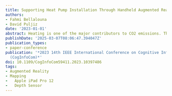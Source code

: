 ```yaml
---
title: Supporting Heat Pump Installation Through Handheld Augmented Reality
authors:
- Fahmi Bellalouna
- David Puljiz
date: '2023-01-01'
abstract: Heating is one of the major contributors to CO2 emissions. The most promising environmentally friendly heating system will probably be heat pumps. In Germany, for example, in the next 9 years, a five to tenfold increase in current installation speed of heat pumps should be achieved. In view of the shortage of craftsmen in the heating installation industry in Germany, there is an urgent need for tools and solutions that support them in the installation of heat pumps and increases their productivity. Planning the installation of heat pumps in boiler rooms presents a big challenge, as the installation space needs to be accurately checked and possible collisions with already installed equipment, such as water heaters and pipes, need to be accounted for. Overlooked collisions can present significant delays in installation times. This paper presents an Augmented Reality (AR) application to ease the installation process. A mobile device with a LiDAR (Light Detection and Ranging) sensor is used to map the boiler room including all the existing equipment present. This 3D map is used alongside a freely movable 3D model, selected from a library of heat pumps, to check for possible collisions and plan the installation. Measuring tools can also be invoked in the AR application for additional support. After the check is complete, the craftsman may order the appropriate heat pump and conduct the installation itself. To the best of the authors' knowledge this is the first system of its kind to be proposed.
publishDate: '2025-03-07T08:06:47.394047Z'
publication_types:
- paper-conference
publication: '*2023 14th IEEE International Conference on Cognitive Infocommunications
  (CogInfoCom)*'
doi: 10.1109/CogInfoCom59411.2023.10397486
tags:
- Augmented Reality
- Mapping
-	Apple iPad Pro 12
-	Depth Sensor
---
```

